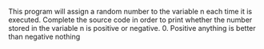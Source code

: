 This program will assign a random number to the variable n each time it is executed. Complete the source code in order to print whether the number stored in the variable n is positive or negative.
0. Positive anything is better than negative nothing
